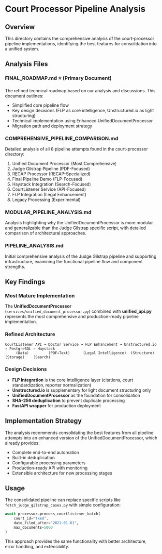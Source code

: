 # Court Processor Pipeline Analysis

## Overview

This directory contains the comprehensive analysis of the court-processor pipeline implementations, identifying the best features for consolidation into a unified system.

## Analysis Files

### **FINAL_ROADMAP.md** ⭐ (Primary Document)
The refined technical roadmap based on our analysis and discussions. This document outlines:
- Simplified core pipeline flow
- Key design decisions (FLP as core intelligence, Unstructured.io as light structuring)
- Technical implementation using Enhanced UnifiedDocumentProcessor
- Migration path and deployment strategy

### **COMPREHENSIVE_PIPELINE_COMPARISON.md**
Detailed analysis of all 8 pipeline attempts found in the court-processor directory:
1. Unified Document Processor (Most Comprehensive)
2. Judge Gilstrap Pipeline (PDF-Focused)
3. RECAP Processor (RECAP-Specialized)
4. Final Pipeline Demo (FLP-Focused)
5. Haystack Integration (Search-Focused)
6. CourtListener Service (API-Focused)
7. FLP Integration (Legal Enhancement)
8. Legacy Processing (Experimental)

### **MODULAR_PIPELINE_ANALYSIS.md**
Analysis highlighting why the UnifiedDocumentProcessor is more modular and generalizable than the Judge Gilstrap specific script, with detailed comparison of architectural approaches.

### **PIPELINE_ANALYSIS.md**
Initial comprehensive analysis of the Judge Gilstrap pipeline and supporting infrastructure, examining the functional pipeline flow and component strengths.

## Key Findings

### **Most Mature Implementation**
The **UnifiedDocumentProcessor** (`services/unified_document_processor.py`) combined with **unified_api.py** represents the most comprehensive and production-ready pipeline implementation.

### **Refined Architecture**
```
CourtListener API → Doctor Service → FLP Enhancement → Unstructured.io → PostgreSQL → Haystack
     (Data)         (PDF→Text)      (Legal Intelligence)  (Structure)    (Storage)    (Search)
```

### **Design Decisions**
- **FLP Integration** is the core intelligence layer (citations, court standardization, reporter normalization)
- **Unstructured.io** is supplementary for light document structuring only
- **UnifiedDocumentProcessor** as the foundation for consolidation
- **SHA-256 deduplication** to prevent duplicate processing
- **FastAPI wrapper** for production deployment

## Implementation Strategy

The analysis recommends consolidating the best features from all pipeline attempts into an enhanced version of the UnifiedDocumentProcessor, which already provides:

- Complete end-to-end automation
- Built-in deduplication
- Configurable processing parameters
- Production-ready API with monitoring
- Extensible architecture for new processing stages

## Usage

The consolidated pipeline can replace specific scripts like `fetch_judge_gilstrap_cases.py` with simple configuration:

```python
await processor.process_courtlistener_batch(
    court_id="txed",
    date_filed_after="2021-01-01",
    max_documents=5000
)
```

This approach provides the same functionality with better architecture, error handling, and extensibility.